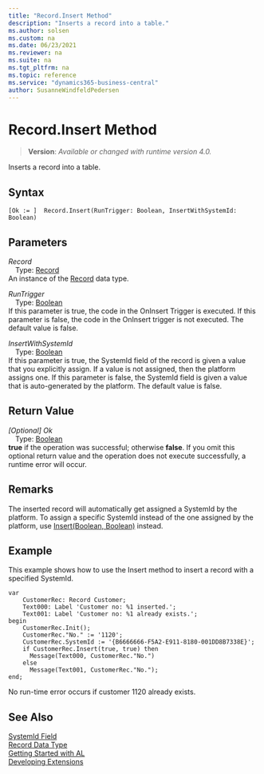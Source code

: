 ```yaml
---
title: "Record.Insert Method"
description: "Inserts a record into a table."
ms.author: solsen
ms.custom: na
ms.date: 06/23/2021
ms.reviewer: na
ms.suite: na
ms.tgt_pltfrm: na
ms.topic: reference
ms.service: "dynamics365-business-central"
author: SusanneWindfeldPedersen
---
```

[//]: # (START>DO_NOT_EDIT)
[//]: # (IMPORTANT:Do not edit any of the content between here and the END>DO_NOT_EDIT.)
[//]: # (Any modifications should be made in the .xml files in the ModernDev repo.)
# Record.Insert Method
> **Version**: _Available or changed with runtime version 4.0._

Inserts a record into a table.


## Syntax
```AL
[Ok := ]  Record.Insert(RunTrigger: Boolean, InsertWithSystemId: Boolean)
```
## Parameters
*Record*  
&emsp;Type: [Record](record-data-type.md)  
An instance of the [Record](record-data-type.md) data type.  

*RunTrigger*  
&emsp;Type: [Boolean](../boolean/boolean-data-type.md)  
If this parameter is true, the code in the OnInsert Trigger is executed. If this parameter is false, the code in the OnInsert trigger is not executed. The default value is false.
          
*InsertWithSystemId*  
&emsp;Type: [Boolean](../boolean/boolean-data-type.md)  
If this parameter is true, the SystemId field of the record is given a value that you explicitly assign. If a value is not assigned, then the platform assigns one. If this parameter is false, the SystemId field is given a value that is auto-generated by the platform. The default value is false.
          


## Return Value
*[Optional] Ok*  
&emsp;Type: [Boolean](../boolean/boolean-data-type.md)  
**true** if the operation was successful; otherwise **false**.   If you omit this optional return value and the operation does not execute successfully, a runtime error will occur.  


[//]: # (IMPORTANT: END>DO_NOT_EDIT)

## Remarks

The inserted record will automatically get assigned a SystemId by the platform. To assign a specific SystemId instead of the one assigned by the platform, use [Insert(Boolean, Boolean)](record-insert-boolean-boolean-method.md) instead.

## Example
  
This example shows how to use the Insert method to insert a record with a specified SystemId.

```al
var
    CustomerRec: Record Customer;
    Text000: Label 'Customer no: %1 inserted.';
    Text001: Label 'Customer no: %1 already exists.';
begin
    CustomerRec.Init(); 
    CustomerRec."No." := '1120'; 
    CustomerRec.SystemId := '{B6666666-F5A2-E911-8180-001DD8B7338E}';  
    if CustomerRec.Insert(true, true) then  
      Message(Text000, CustomerRec."No.")  
    else  
      Message(Text001, CustomerRec."No.");
end;
```

No run-time error occurs if customer 1120 already exists.

## See Also

[SystemId Field](../../devenv-table-system-fields.md#systemid)  
[Record Data Type](record-data-type.md)  
[Getting Started with AL](../../devenv-get-started.md)  
[Developing Extensions](../../devenv-dev-overview.md)
